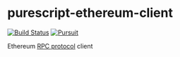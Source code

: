 # purescript-ethereum-client

[![Build Status](https://travis-ci.org/Unisay/purescript-ethereum-client.svg?branch=master)](https://travis-ci.org/Unisay/purescript-ethereum-client)
[![Pursuit](https://pursuit.purescript.org/packages/purescript-ethereum-client/badge)](https://pursuit.purescript.org/packages/purescript-ethereum-client)

Ethereum [RPC protocol](https://github.com/ethereum/wiki/wiki/JSON-RPC) client 
